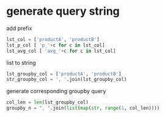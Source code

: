 # generate query string

add prefix
```python
lst_col = ['productA', 'productB']
lst_p_col [ 'p_'+c for c in lst_col]
lst_avg_col [ 'avg_'+c for c in lst_col]
```

list to string
```python
lst_groupby_col = ['productA', 'productB']
str_groupby_col = ', '.join(lst_groupby_col)
```

generate corresponding groupby query
```python
col_len = len(lst_groupby_col)
groupby_n = ", ".join(list(map(str, range(1, col_len))))
```
